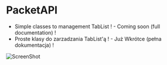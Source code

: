 # PacketAPI

- Simple classes to management TabList ! - Coming soon (full documentation) !
- Proste klasy do zarzadzania TabList'ą ! - Już Wkrótce (pełna dokumentacja) !

![ScreenShot](http://i.imgur.com/VfRjyl7.png)
